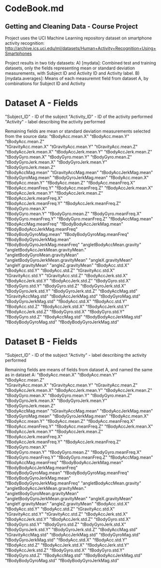 # CodeBook.md
## Getting and Cleaning Data - Course Project
Project uses the UCI Machine Learning repository dataset on smartphone activity recognition:
http://archive.ics.uci.edu/ml/datasets/Human+Activity+Recognition+Using+Smartphones

Project results in two tidy datasets:
A) [mydata]: Combined test and training datasets, only the fields representing mean or standard deviation measurements, with Subject ID and Activity ID and Activity label.
B) [mydata.averages]: Means of each measuremnt field from dataset A, by combinations for Subject ID and Activity

# Dataset A - Fields
"Subject_ID" - ID of the subject
"Activity_ID" - ID of the activity performed
"Activity" - label describing the activity performed

Remaining fields are mean or standard deviation measurements selected from the source data:
"tBodyAcc.mean.X"                    "tBodyAcc.mean.Y"                    "tBodyAcc.mean.Z"                   
"tGravityAcc.mean.X"                 "tGravityAcc.mean.Y"                 "tGravityAcc.mean.Z"                
"tBodyAccJerk.mean.X"                "tBodyAccJerk.mean.Y"                "tBodyAccJerk.mean.Z"               
"tBodyGyro.mean.X"                   "tBodyGyro.mean.Y"                   "tBodyGyro.mean.Z"                  
"tBodyGyroJerk.mean.X"               "tBodyGyroJerk.mean.Y"               "tBodyGyroJerk.mean.Z"              
"tBodyAccMag.mean"                   "tGravityAccMag.mean"                "tBodyAccJerkMag.mean"              
"tBodyGyroMag.mean"                  "tBodyGyroJerkMag.mean"              "fBodyAcc.mean.X"                   
"fBodyAcc.mean.Y"                    "fBodyAcc.mean.Z"                    "fBodyAcc.meanFreq.X"               
"fBodyAcc.meanFreq.Y"                "fBodyAcc.meanFreq.Z"                "fBodyAccJerk.mean.X"               
"fBodyAccJerk.mean.Y"                "fBodyAccJerk.mean.Z"                "fBodyAccJerk.meanFreq.X"           
"fBodyAccJerk.meanFreq.Y"            "fBodyAccJerk.meanFreq.Z"            "fBodyGyro.mean.X"                  
"fBodyGyro.mean.Y"                   "fBodyGyro.mean.Z"                   "fBodyGyro.meanFreq.X"              
"fBodyGyro.meanFreq.Y"               "fBodyGyro.meanFreq.Z"               "fBodyAccMag.mean"                  
"fBodyAccMag.meanFreq"               "fBodyBodyAccJerkMag.mean"           "fBodyBodyAccJerkMag.meanFreq"      
"fBodyBodyGyroMag.mean"              "fBodyBodyGyroMag.meanFreq"          "fBodyBodyGyroJerkMag.mean"         
"fBodyBodyGyroJerkMag.meanFreq"      "angletBodyAccMean.gravity"          "angletBodyAccJerkMean.gravityMean."
"angletBodyGyroMean.gravityMean"     "angletBodyGyroJerkMean.gravityMean" "angleX.gravityMean"                
"angleY.gravityMean"                 "angleZ.gravityMean"                 "tBodyAcc.std.X"                    
"tBodyAcc.std.Y"                     "tBodyAcc.std.Z"                     "tGravityAcc.std.X"                 
"tGravityAcc.std.Y"                  "tGravityAcc.std.Z"                  "tBodyAccJerk.std.X"                
"tBodyAccJerk.std.Y"                 "tBodyAccJerk.std.Z"                 "tBodyGyro.std.X"                   
"tBodyGyro.std.Y"                    "tBodyGyro.std.Z"                    "tBodyGyroJerk.std.X"               
"tBodyGyroJerk.std.Y"                "tBodyGyroJerk.std.Z"                "tBodyAccMag.std"                   
"tGravityAccMag.std"                 "tBodyAccJerkMag.std"                "tBodyGyroMag.std"                  
"tBodyGyroJerkMag.std"               "fBodyAcc.std.X"                     "fBodyAcc.std.Y"                    
"fBodyAcc.std.Z"                     "fBodyAccJerk.std.X"                 "fBodyAccJerk.std.Y"                
"fBodyAccJerk.std.Z"                 "fBodyGyro.std.X"                    "fBodyGyro.std.Y"                   
"fBodyGyro.std.Z"                    "fBodyAccMag.std"                    "fBodyBodyAccJerkMag.std"           
"fBodyBodyGyroMag.std"               "fBodyBodyGyroJerkMag.std"



# Dataset B - Fields
"Subject_ID" - ID of the subject
"Activity" - label describing the activity performed

Remaining fields are means of fields from dataset A, and named the same as in dataset A:
"tBodyAcc.mean.X"                    "tBodyAcc.mean.Y"                    "tBodyAcc.mean.Z"                   
"tGravityAcc.mean.X"                 "tGravityAcc.mean.Y"                 "tGravityAcc.mean.Z"                
"tBodyAccJerk.mean.X"                "tBodyAccJerk.mean.Y"                "tBodyAccJerk.mean.Z"               
"tBodyGyro.mean.X"                   "tBodyGyro.mean.Y"                   "tBodyGyro.mean.Z"                  
"tBodyGyroJerk.mean.X"               "tBodyGyroJerk.mean.Y"               "tBodyGyroJerk.mean.Z"              
"tBodyAccMag.mean"                   "tGravityAccMag.mean"                "tBodyAccJerkMag.mean"              
"tBodyGyroMag.mean"                  "tBodyGyroJerkMag.mean"              "fBodyAcc.mean.X"                   
"fBodyAcc.mean.Y"                    "fBodyAcc.mean.Z"                    "fBodyAcc.meanFreq.X"               
"fBodyAcc.meanFreq.Y"                "fBodyAcc.meanFreq.Z"                "fBodyAccJerk.mean.X"               
"fBodyAccJerk.mean.Y"                "fBodyAccJerk.mean.Z"                "fBodyAccJerk.meanFreq.X"           
"fBodyAccJerk.meanFreq.Y"            "fBodyAccJerk.meanFreq.Z"            "fBodyGyro.mean.X"                  
"fBodyGyro.mean.Y"                   "fBodyGyro.mean.Z"                   "fBodyGyro.meanFreq.X"              
"fBodyGyro.meanFreq.Y"               "fBodyGyro.meanFreq.Z"               "fBodyAccMag.mean"                  
"fBodyAccMag.meanFreq"               "fBodyBodyAccJerkMag.mean"           "fBodyBodyAccJerkMag.meanFreq"      
"fBodyBodyGyroMag.mean"              "fBodyBodyGyroMag.meanFreq"          "fBodyBodyGyroJerkMag.mean"         
"fBodyBodyGyroJerkMag.meanFreq"      "angletBodyAccMean.gravity"          "angletBodyAccJerkMean.gravityMean."
"angletBodyGyroMean.gravityMean"     "angletBodyGyroJerkMean.gravityMean" "angleX.gravityMean"                
"angleY.gravityMean"                 "angleZ.gravityMean"                 "tBodyAcc.std.X"                    
"tBodyAcc.std.Y"                     "tBodyAcc.std.Z"                     "tGravityAcc.std.X"                 
"tGravityAcc.std.Y"                  "tGravityAcc.std.Z"                  "tBodyAccJerk.std.X"                
"tBodyAccJerk.std.Y"                 "tBodyAccJerk.std.Z"                 "tBodyGyro.std.X"                   
"tBodyGyro.std.Y"                    "tBodyGyro.std.Z"                    "tBodyGyroJerk.std.X"               
"tBodyGyroJerk.std.Y"                "tBodyGyroJerk.std.Z"                "tBodyAccMag.std"                   
"tGravityAccMag.std"                 "tBodyAccJerkMag.std"                "tBodyGyroMag.std"                  
"tBodyGyroJerkMag.std"               "fBodyAcc.std.X"                     "fBodyAcc.std.Y"                    
"fBodyAcc.std.Z"                     "fBodyAccJerk.std.X"                 "fBodyAccJerk.std.Y"                
"fBodyAccJerk.std.Z"                 "fBodyGyro.std.X"                    "fBodyGyro.std.Y"                   
"fBodyGyro.std.Z"                    "fBodyAccMag.std"                    "fBodyBodyAccJerkMag.std"           
"fBodyBodyGyroMag.std"               "fBodyBodyGyroJerkMag.std"